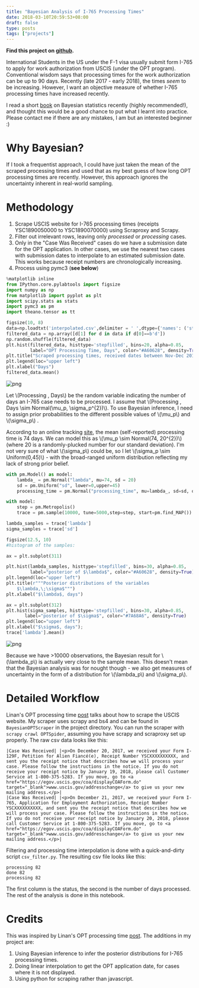```yaml
---
title: "Bayesian Analysis of I-765 Processing Times"
date: 2018-03-10T20:59:53+08:00
draft: false
type: posts
tags: ["projects"]
---
```

**Find this project on [github](https://github.com/chronologos/opt-processing-bayes).**

International Students in the US under the F-1 visa usually submit form I-765 to apply for work authorization from USCIS (under the OPT program). Conventional wisdom says that processing times for the work authorization can be up to 90 days. Recently (late 2017 - early 2018), the times *seem* to be increasing. However, I want an objective measure of whether I-765 processing times have increased recently.

I read a short [book](https://github.com/CamDavidsonPilon/Probabilistic-Programming-and-Bayesian-Methods-for-Hackers) on Bayesian statistics recently (highly recommended!), and thought this would be a good chance to put what I learnt into practice. Please contact me if there are any mistakes, I am but an interested beginner :)

# Why Bayesian?
If I took a frequentist approach, I could have just taken the mean of the scraped processing times and used that as my best guess of how long OPT processing times are recently. However, this approach ignores the uncertainty inherent in real-world sampling.

# Methodology
1. Scrape USCIS website for I-765 processing times (receipts YSC1890050000 to YSC1890070000) using Scraproxy and Scrapy.
2. Filter out irrelevant rows, leaving only *processed* or *processing* cases.
3. Only in the "Case Was Received" cases do we have a submission date for the OPT application. In other cases, we use the nearest two cases with submission dates to interpolate to an estimated submission date. This works because receipt numbers are chronologically increasing.
4. Process using pymc3 (**see below**)


```python
%matplotlib inline
from IPython.core.pylabtools import figsize
import numpy as np
from matplotlib import pyplot as plt
import scipy.stats as stats
import pymc3 as pm
import theano.tensor as tt
```

```python
figsize(10, 8)
data=np.loadtxt('interpolated.csv',delimiter = ' ',dtype={'names': ('status', 'days'),'formats': ('S1', 'i4')})
filtered_data = np.array([d[1] for d in data if d[0]==b'd'])
np.random.shuffle(filtered_data)
plt.hist(filtered_data, histtype='stepfilled', bins=20, alpha=0.85,
         label="OPT Processing Time, Days", color="#A60628", density=True)
plt.title("Scraped processing times, received dates between Nov-Dec 2017")
plt.legend(loc="upper left")
plt.xlabel("Days")
filtered_data.mean()
```

![png](output_2_1.png)


Let \\(Processing \, Days\\) be the random variable indicating the number of days an I-765 case needs to be processed. I assume that \\(Processing \, Days \sim Normal(\mu_p, \sigma_p^{2})\\). To use Bayesian inference, I need to assign prior probabilities to the different possible values of \\(\mu_p\\) and \\(\sigma_p\\) .

According to an online tracking [site](http://www.trackitt.com/), the mean (self-reported) processing time is 74 days. We can model this as \\(\mu_p \sim Normal(74, 20^{2})\\) (where 20 is a randomly-plucked number for our standard deviation). I'm not very sure of what \\(\sigma_p\\) could be, so I let \\(\sigma_p \sim Uniform(0,45)\\) - with the broad-ranged uniform distribution reflecting my lack of strong prior belief.

```python
with pm.Model() as model:
    lambda_ = pm.Normal("lambda", mu=74, sd = 20)
    sd = pm.Uniform("sd", lower=0,upper=45)
    processing_time = pm.Normal("processing_time", mu=lambda_, sd=sd, observed=filtered_data)
```


```python
with model:
    step = pm.Metropolis()
    trace = pm.sample(10000, tune=5000,step=step, start=pm.find_MAP())
```

```python
lambda_samples = trace['lambda']
sigma_samples = trace['sd']

figsize(12.5, 10)
#histogram of the samples:

ax = plt.subplot(311)

plt.hist(lambda_samples, histtype='stepfilled', bins=30, alpha=0.85,
         label="posterior of $\lambda$", color="#A60628", density=True)
plt.legend(loc="upper left")
plt.title(r"""Posterior distributions of the variables
    $\lambda,\;\sigma$""")
plt.xlabel("$\lambda$, days")

ax = plt.subplot(312)
plt.hist(sigma_samples, histtype='stepfilled', bins=30, alpha=0.85,
       label="posterior of $\sigma$", color="#7A68A6", density=True)
plt.legend(loc="upper left")
plt.xlabel("$\sigma$, days");
trace['lambda'].mean()
```

![png](output_6_1.png)


Because we have >10000 observations, the Bayesian result for \\(\lambda_p\\) is actually very close to the sample mean. This doesn't mean that the Bayesian analysis was for nought though - we also get measures of uncertainty in the form of a distribution for \\(\lambda_p\\) and \\(\sigma_p\\).

# Detailed Workflow
Linan's OPT processing time [post](http://linanqiu.github.io/2016/05/24/OPT-I-765-Processing-Time/) talks about how to scrape the USCIS website. My scraper uses scrapy and bs4 and can be found in `BayesianOPTScraper` in the project directory. You can run the scraper with `scrapy crawl OPTSpider`, assuming you have scrapy and scraproxy set up properly. The raw csv data looks like this:
```
|Case Was Received| |<p>On December 20, 2017, we received your Form I-129F, Petition for Alien Fiancé(e), Receipt Number YSCXXXXXXXXXX, and sent you the receipt notice that describes how we will process your case. Please follow the instructions in the notice. If you do not receive your receipt notice by January 19, 2018, please call Customer Service at 1-800-375-5283. If you move, go to <a href="https://egov.uscis.gov/coa/displayCOAForm.do" target="_blank">www.uscis.gov/addresschange</a> to give us your new mailing address.</p>|
|Case Was Received| |<p>On December 21, 2017, we received your Form I-765, Application for Employment Authorization, Receipt Number YSCXXXXXXXXXX, and sent you the receipt notice that describes how we will process your case. Please follow the instructions in the notice. If you do not receive your receipt notice by January 20, 2018, please call Customer Service at 1-800-375-5283. If you move, go to <a href="https://egov.uscis.gov/coa/displayCOAForm.do" target="_blank">www.uscis.gov/addresschange</a> to give us your new mailing address.</p>|
```
Filtering and processing time interpolation is done with a quick-and-dirty script `csv_filter.py`. The resulting csv file looks like this:
```
processing 82
done 82
processing 82
```
The first column is the status, the second is the number of days processed. The rest of the analysis is done in this notebook.

# Credits
This was inspired by Linan's OPT processing time [post](http://linanqiu.github.io/2016/05/24/OPT-I-765-Processing-Time/). The additions in my project are:

1. Using Bayesian inference to infer the posterior distributions for I-765 processing times.
2. Doing linear interpolation to get the OPT application date, for cases where it is not displayed.
3. Using python for scraping rather than javascript.
